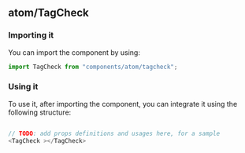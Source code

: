 ## atom/TagCheck

<!-- TODO: add a description here! -->

### Importing it

You can import the component by using:

```js
import TagCheck from "components/atom/tagcheck";
```

### Using it

To use it, after importing the component, you can integrate it using the following structure:

```js

// TODO: add props definitions and usages here, for a sample
<TagCheck ></TagCheck>

```